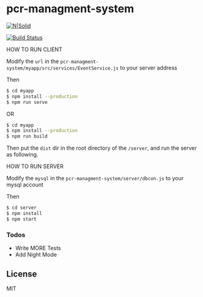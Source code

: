 # pcr-managment-system


[![N|Solid](https://cldup.com/dTxpPi9lDf.thumb.png)](https://nodesource.com/products/nsolid)

[![Build Status](https://travis-ci.org/joemccann/dillinger.svg?branch=master)](https://travis-ci.org/joemccann/dillinger)

HOW TO RUN CLIENT

Modify the `url`  in the `pcr-managment-system/myapp/src/services/EventService.js` to your server address

Then
```sh
$ cd myapp
$ npm install --production
$ npm run serve
```
OR 

```sh
$ cd myapp
$ npm install --production
$ npm run build
```
Then put the `dist` dir in the root directory of the `/server`, and run the server as following.

HOW TO RUN SERVER

Modify the `mysql` in the `pcr-managment-system/server/dbcon.js` to your mysql account

Then
```sh
$ cd server
$ npm install
$ npm start
```
### Todos

 - Write MORE Tests
 - Add Night Mode

License
----

MIT

